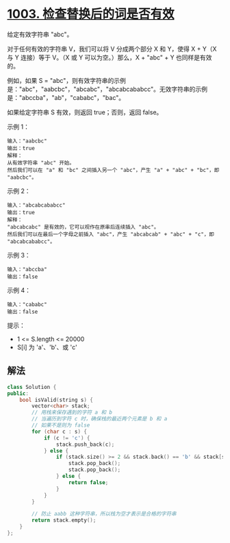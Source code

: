 # [1003. 检查替换后的词是否有效](https://leetcode-cn.com/problems/check-if-word-is-valid-after-substitutions/)
给定有效字符串 "abc"。

对于任何有效的字符串 V，我们可以将 V 分成两个部分 X 和 Y，使得 X + Y（X 与 Y 连接）等于 V。（X 或 Y 可以为空。）那么，X + "abc" + Y 也同样是有效的。

例如，如果 S = "abc"，则有效字符串的示例是："abc"，"aabcbc"，"abcabc"，"abcabcababcc"。无效字符串的示例是："abccba"，"ab"，"cababc"，"bac"。

如果给定字符串 S 有效，则返回 true；否则，返回 false。

 

示例 1：
```
输入："aabcbc"
输出：true
解释：
从有效字符串 "abc" 开始。
然后我们可以在 "a" 和 "bc" 之间插入另一个 "abc"，产生 "a" + "abc" + "bc"，即 "aabcbc"。
```
示例 2：
```
输入："abcabcababcc"
输出：true
解释：
"abcabcabc" 是有效的，它可以视作在原串后连续插入 "abc"。
然后我们可以在最后一个字母之前插入 "abc"，产生 "abcabcab" + "abc" + "c"，即 "abcabcababcc"。
```
示例 3：
```
输入："abccba"
输出：false
```
示例 4：
```
输入："cababc"
输出：false
```

提示：

* 1 <= S.length <= 20000
* S[i] 为 'a'、'b'、或 'c'

## 解法
```c++
class Solution {
public:
    bool isValid(string s) {
        vector<char> stack;
        // 用栈来保存遇到的字符 a 和 b
        // 当遍历到字符 c 时，确保栈的最近两个元素是 b 和 a
        // 如果不是则为 false
        for (char c : s) {
            if (c != 'c') {
                stack.push_back(c);
            } else {
                if (stack.size() >= 2 && stack.back() == 'b' && stack[stack.size() - 2] == 'a') {
                    stack.pop_back();
                    stack.pop_back();
                } else {
                    return false;
                }
            }
        }

        // 防止 aabb 这种字符串，所以栈为空才表示是合格的字符串
        return stack.empty();
    }
};
```
